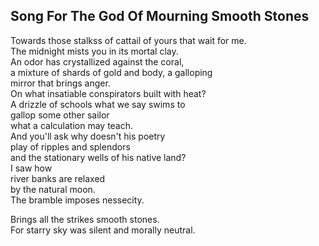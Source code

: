 Song For The God Of Mourning Smooth Stones
------------------------------------------
Towards those stalkss of cattail of yours that wait for me.  
The midnight mists you in its mortal clay.  
An odor has crystallized against the coral,  
a mixture of shards of gold and body, a galloping  
mirror that brings anger.  
On what insatiable conspirators built with heat?  
A drizzle of schools what we say swims to  
gallop some other sailor  
what a calculation may teach.  
And you'll ask why doesn't his poetry  
play of ripples and splendors  
and the stationary wells of his native land?  
I saw how  
river banks are relaxed  
by the natural moon.  
The bramble imposes nessecity.  
  
Brings all the strikes smooth stones.  
For starry sky was silent and morally neutral.  

